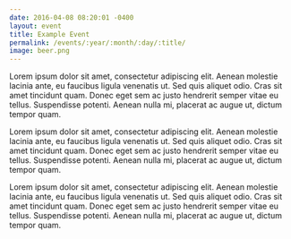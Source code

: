 ```yaml
---
date: 2016-04-08 08:20:01 -0400
layout: event
title: Example Event
permalink: /events/:year/:month/:day/:title/
image: beer.png
---
```


Lorem ipsum dolor sit amet, consectetur adipiscing elit. Aenean molestie lacinia ante, eu faucibus ligula venenatis ut. Sed quis aliquet odio. Cras sit amet tincidunt quam. Donec eget sem ac justo hendrerit semper vitae eu tellus. Suspendisse potenti. Aenean nulla mi, placerat ac augue ut, dictum tempor quam.

Lorem ipsum dolor sit amet, consectetur adipiscing elit. Aenean molestie lacinia ante, eu faucibus ligula venenatis ut. Sed quis aliquet odio. Cras sit amet tincidunt quam. Donec eget sem ac justo hendrerit semper vitae eu tellus. Suspendisse potenti. Aenean nulla mi, placerat ac augue ut, dictum tempor quam.

Lorem ipsum dolor sit amet, consectetur adipiscing elit. Aenean molestie lacinia ante, eu faucibus ligula venenatis ut. Sed quis aliquet odio. Cras sit amet tincidunt quam. Donec eget sem ac justo hendrerit semper vitae eu tellus. Suspendisse potenti. Aenean nulla mi, placerat ac augue ut, dictum tempor quam.